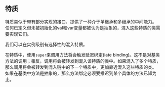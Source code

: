 ## 特质
特质类似于带有部分实现的接口，提供了一种介于单继承和多继承的中间能力。  
任何已定义但未被初始化的val和var变量都被认为是抽象的，混入这些特质的类需要实现它们。  

我们可以在实例级别有选择性的混入特质。  

在特质中，使用`super`来调用方法将会触发延迟绑定(late binding)。这不是对基类方法的调用；相反，调用将会被转发到混入该特质的类中。如果混入了多个特质，那么调用将会被转发到混入链中的下一个特质中，更加靠近混入这些特质的类。  
如果在基类中方法是抽象的，那么方法绑定必须要推迟到某个具体的方法已知为止。  
